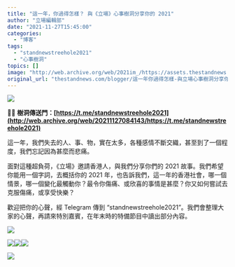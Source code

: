 ```yaml
---
title: "這一年，你過得怎樣？ 與《立場》心事樹洞分享你的 2021"
author: "立場編輯部"
date: "2021-11-27T15:45:00"
categories:
  - "博客"
tags:
  - "standnewstreehole2021"
  - "心事樹洞"
topics: []
image: "http://web.archive.org/web/2021im_/https://assets.thestandnews.com/media/photos/treehole-14.png"
original_url: "thestandnews.com/blogger/這一年你過得怎樣-與立場心事樹洞分享你的-2021"
---
```

![](http://web.archive.org/web/2021im_/https://assets.thestandnews.com/media/photos/treehole-14.png)

💬🌳 **樹洞傳送門：[https://t.me/standnewstreehole2021](http://web.archive.org/web/20211127084143/https://t.me/standnewstreehole2021)**

這一年，我們失去的人、事、物，實在太多，各種感情不斷交織，甚至到了一個程度，我們忘記因為甚麼而悲痛。

面對這種超負荷，《立場》邀請香港人，與我們分享你們的 2021 故事。我們希望你能用一個字詞，去概括你的 2021 年，也告訴我們，這一年的香港社會，哪一個情景，哪一個變化最觸動你？最令你傷痛、或欣喜的事情是甚麼？你又如何嘗試去克服傷痛，或享受快樂？

歡迎把你的心聲，經 Telegram 傳到 “standnewstreehole2021”。我們會整理大家的心聲，再請來特別嘉賓，在年末時的特備節目中讀出部分內容。

![](http://web.archive.org/web/2021im_/https://assets.thestandnews.com/media/photos/259347127_4771949039557345_8966588472427324499_n.jpg)

![](http://web.archive.org/web/2021im_/https://assets.thestandnews.com/media/photos/259147247_4758669767551939_1211655315860929659_n.png)![](http://web.archive.org/web/2021im_/https://assets.thestandnews.com/media/photos/258184271_4758840484201534_344886060706581255_n.jpg)![](http://web.archive.org/web/2021im_/https://assets.thestandnews.com/media/photos/258764858_4758842104201372_2433646014505632486_n.jpg)

![](http://web.archive.org/web/2021im_/https://assets.thestandnews.com/media/photos/258470630_4758842820867967_6172048506436240875_n.jpg)